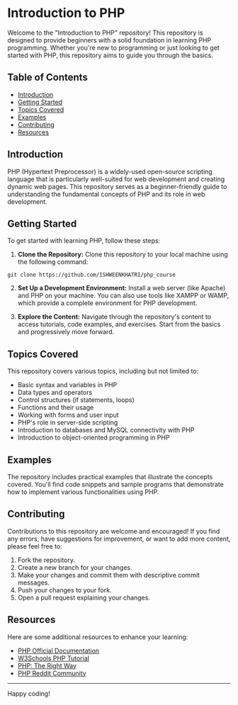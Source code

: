 # Introduction to PHP

Welcome to the "Introduction to PHP" repository! This repository is designed to provide beginners with a solid foundation in learning PHP programming. Whether you're new to programming or just looking to get started with PHP, this repository aims to guide you through the basics.

## Table of Contents

- [Introduction](#introduction)
- [Getting Started](#getting-started)
- [Topics Covered](#topics-covered)
- [Examples](#examples)
- [Contributing](#contributing)
- [Resources](#resources)

## Introduction

PHP (Hypertext Preprocessor) is a widely-used open-source scripting language that is particularly well-suited for web development and creating dynamic web pages. This repository serves as a beginner-friendly guide to understanding the fundamental concepts of PHP and its role in web development.

## Getting Started

To get started with learning PHP, follow these steps:

1. **Clone the Repository:** Clone this repository to your local machine using the following command:

```
git clone https://github.com/ISHWEENKHATRI/php_course
```


2. **Set Up a Development Environment:** Install a web server (like Apache) and PHP on your machine. You can also use tools like XAMPP or WAMP, which provide a complete environment for PHP development.

3. **Explore the Content:** Navigate through the repository's content to access tutorials, code examples, and exercises. Start from the basics and progressively move forward.

## Topics Covered

This repository covers various topics, including but not limited to:

- Basic syntax and variables in PHP
- Data types and operators
- Control structures (if statements, loops)
- Functions and their usage
- Working with forms and user input
- PHP's role in server-side scripting
- Introduction to databases and MySQL connectivity with PHP
- Introduction to object-oriented programming in PHP

## Examples

The repository includes practical examples that illustrate the concepts covered. You'll find code snippets and sample programs that demonstrate how to implement various functionalities using PHP.

## Contributing

Contributions to this repository are welcome and encouraged! If you find any errors, have suggestions for improvement, or want to add more content, please feel free to:

1. Fork the repository.
2. Create a new branch for your changes.
3. Make your changes and commit them with descriptive commit messages.
4. Push your changes to your fork.
5. Open a pull request explaining your changes.

## Resources

Here are some additional resources to enhance your learning:

- [PHP Official Documentation](https://www.php.net/manual/en/)
- [W3Schools PHP Tutorial](https://www.w3schools.com/php/)
- [PHP: The Right Way](https://phptherightway.com/)
- [PHP Reddit Community](https://www.reddit.com/r/PHP/)

---

Happy coding!
